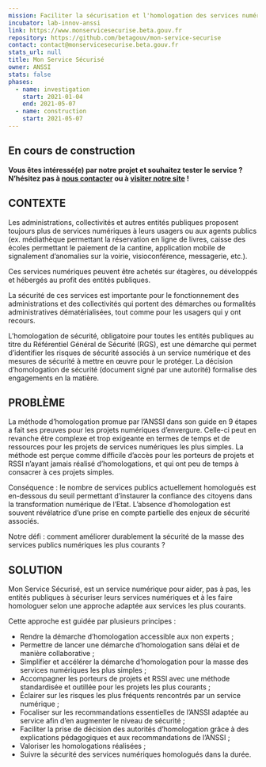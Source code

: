 ```yaml
---
mission: Faciliter la sécurisation et l'homologation des services numériques
incubator: lab-innov-anssi
link: https://www.monservicesecurise.beta.gouv.fr
repository: https://github.com/betagouv/mon-service-securise
contact: contact@monservicesecurise.beta.gouv.fr
stats_url: null
title: Mon Service Sécurisé
owner: ANSSI
stats: false
phases:
  - name: investigation
    start: 2021-01-04
    end: 2021-05-07
  - name: construction
    start: 2021-05-07
---
```

## En cours de construction

**Vous êtes intéressé(e) par notre projet et souhaitez tester le service ?
N’hésitez pas à [nous
contacter](mailto:contact@monservicesecurise.beta.gouv.fr) ou à [visiter notre
site](https://www.monservicesecurise.beta.gouv.fr/) !**

## CONTEXTE

Les administrations, collectivités et autres entités publiques proposent
toujours plus de services numériques à leurs usagers ou aux agents publics (ex.
médiathèque permettant la réservation en ligne de livres, caisse des écoles
permettant le paiement de la cantine, application mobile de signalement
d’anomalies sur la voirie, visioconférence, messagerie, etc.).

Ces services numériques peuvent être achetés sur étagères, ou développés et
hébergés au profit des entités publiques.

La sécurité de ces services est importante pour le fonctionnement des
administrations et des collectivités qui portent des démarches ou formalités
administratives dématérialisées, tout comme pour les usagers qui y ont recours.

L’homologation de sécurité, obligatoire pour toutes les entités publiques au
titre du Référentiel Général de Sécurité (RGS), est une démarche qui permet
d’identifier les risques de sécurité associés à un service numérique et des
mesures de sécurité à mettre en œuvre pour le protéger. La décision
d’homologation de sécurité (document signé par une autorité) formalise des
engagements en la matière.

## PROBLÈME 

La méthode d’homologation promue par l’ANSSI dans son guide en 9 étapes a fait
ses preuves pour les projets numériques d’envergure. Celle-ci peut en revanche
être complexe et trop exigeante en termes de temps et de ressources pour les
projets de services numériques les plus simples. La méthode est perçue comme
difficile d’accès pour les porteurs de projets et RSSI n’ayant jamais réalisé
d’homologations, et qui ont peu de temps à consacrer à ces projets simples.

Conséquence : le nombre de services publics actuellement homologués est
en-dessous du seuil permettant d’instaurer la confiance des citoyens dans la
transformation numérique de l’Etat. L’absence d’homologation est souvent
révélatrice d’une prise en compte partielle des enjeux de sécurité associés.

Notre défi : comment améliorer durablement la sécurité de la masse des services
publics numériques les plus courants ?

## SOLUTION

Mon Service Sécurisé, est un service numérique pour aider, pas à pas, les
entités publiques à sécuriser leurs services numériques et à les faire
homologuer selon une approche adaptée aux services les plus courants.

Cette approche est guidée par plusieurs principes :
- Rendre la démarche d’homologation accessible aux non experts ;
- Permettre de lancer une démarche d’homologation sans délai et de manière
  collaborative ;
- Simplifier et accélérer la démarche d’homologation pour la masse des services
  numériques les plus simples ;
- Accompagner les porteurs de projets et RSSI avec une méthode standardisée et
  outillée pour les projets les plus courants ;
- Éclairer sur les risques les plus fréquents rencontrés par un service
  numérique ;
- Focaliser sur les recommandations essentielles de l’ANSSI adaptée au service
  afin d’en augmenter le niveau de sécurité ;
- Faciliter la prise de décision des autorités d’homologation grâce à des
  explications pédagogiques et aux recommandations de l’ANSSI ;
- Valoriser les homologations réalisées ;
- Suivre la sécurité des services numériques homologués dans la durée.
